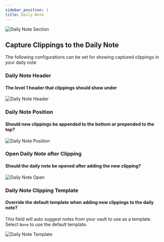 ```yaml
---
sidebar_position: 1
title: Daily Note
---
```


![Daily Note Section](/img/daily_note_section.png)

## Capture Clippings to the Daily Note  

The following configurations can be set for showing captured clippings in your daily note

### Daily Note Header
#### The level 1 header that clippings should show under
![Daily Note Header](/img/daily_note_header.png)

### Daily Note Position 
#### Should new clippings be appended to the bottom or prepended to the top?
![Daily Note Position](/img/daily_note_position.png)

### Open Daily Note after Clipping 
#### Should the daily note be opened after adding the new clipping?
![Daily Note Open](/img/daily_note_open.png)

### Daily Note Clipping Template
#### Override the default template when adding new clippings to the daily note?
This field will auto suggest notes from your vault to use as a template. Select `None` to use the default template. 

![Daily Note Template](/img/daily_note_template.gif)


